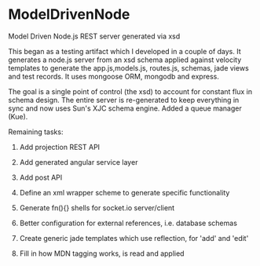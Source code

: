 ModelDrivenNode
===============


Model Driven Node.js REST server generated via xsd

This began as a testing artifact which I developed in a couple of days.  It generates a node.js server from an xsd schema applied against velocity templates to generate the app.js,models.js, routes.js, schemas, jade views and test records. It uses mongoose ORM, mongodb and express.

The goal is a single point of control (the xsd) to account for constant flux in schema design.  The entire server is re-generated to keep everything in sync and now uses Sun's XJC schema engine.  Added a queue manager (Kue).


Remaining tasks:

1) Add projection REST API

2) Add generated angular service layer

6) Add post API

7) Define an xml wrapper scheme to generate specific functionality

8) Generate fn(){} shells for socket.io server/client

9) Better configuration for external references, i.e. database schemas

10) Create generic jade templates which use reflection, for 'add' and 'edit'

11) Fill in how MDN tagging works, is read and applied

